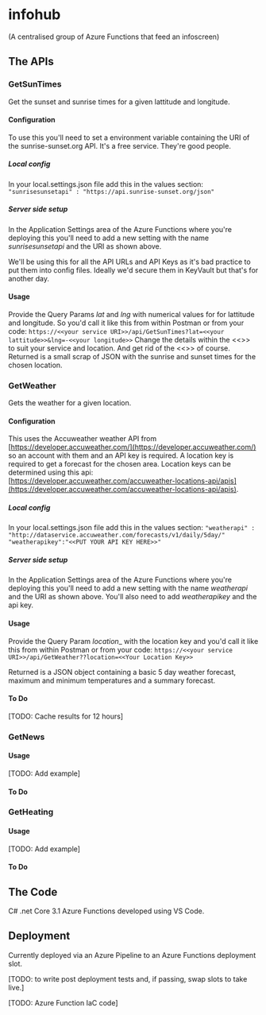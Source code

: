 # infohub

(A centralised group of Azure Functions that feed an infoscreen)

## The APIs

### GetSunTimes

Get the sunset and sunrise times for a given lattitude and longitude.

#### Configuration

To use this you'll need to set a environment variable containing the URI of the sunrise-sunset.org API. It's a free service. They're good people.

##### Local config

In your local.settings.json file add this in the values section:
```"sunrisesunsetapi" : "https://api.sunrise-sunset.org/json"```

##### Server side setup

In the Application Settings area of the Azure Functions where you're deploying this you'll need to add a new setting with the name _sunrisesunsetapi_ and the URI as shown above.

We'll be using this for all the API URLs and API Keys as it's bad practice to put them into config files.
Ideally we'd secure them in KeyVault but that's for another day.

#### Usage

Provide the Query Params _lat_ and _lng_ with numerical values for for lattitude and longitude. So you'd call it like this from within Postman or from your code:
```https://<<your service URI>>/api/GetSunTimes?lat=<<your lattitude>>&lng=-<<your longitude>>```
Change the details within the <<>> to suit your service and location. And get rid of the <<>> of course.
Returned is a small scrap of JSON with the sunrise and sunset times for the chosen location.

### GetWeather

Gets the weather for a given location.

#### Configuration

This uses the Accuweather weather API from [https://developer.accuweather.com/](https://developer.accuweather.com/) so an account with them and an API key is required. A location key is required to get a forecast for the chosen area. Location keys can be determined using this api: [https://developer.accuweather.com/accuweather-locations-api/apis](https://developer.accuweather.com/accuweather-locations-api/apis).

##### Local config

In your local.settings.json file add this in the values section:
```"weatherapi" : "http://dataservice.accuweather.com/forecasts/v1/daily/5day/"```
```"weatherapikey":"<<PUT YOUR API KEY HERE>>"```

##### Server side setup

In the Application Settings area of the Azure Functions where you're deploying this you'll need to add a new setting with the name _weatherapi_ and the URI as shown above. You'll also need to add _weatherapikey_ and the api key.

#### Usage

Provide the Query Param _location__ with the location key and you'd call it like this from within Postman or from your code:
```https://<<your service URI>>/api/GetWeather??location=<<Your Location Key>>```

Returned is a JSON object containing a basic 5 day weather forecast, maximum and minimum temperatures and a summary forecast.

#### To Do
[TODO: Cache results for 12 hours]

### GetNews

#### Usage

[TODO: Add example]

#### To Do


### GetHeating

#### Usage

[TODO: Add example]

#### To Do

## The Code

C# .net Core 3.1 Azure Functions developed using VS Code.

## Deployment

Currently deployed via an Azure Pipeline to an Azure Functions deployment slot.

[TODO: to write post deployment tests and, if passing, swap slots to take live.]

[TODO: Azure Function IaC code]